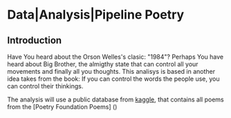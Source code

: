 # Data|Analysis|Pipeline Poetry

## Introduction

Have You heard about the Orson Welles's clasic: "1984"?  Perhaps You have heard about Big Brother, the almigthy state that can control all your movements and finally all you thoughts. This analisys is based in another idea takes from the book: If you can control the words the people use, you can control their thinkings.

The analysis will use a public database from [kaggle](https://www.kaggle.com/tgdivy/poetry-foundation-poems/data#PoetryFoundationData.csv), that contains all poems from the [Poetry Foundation Poems] ()

